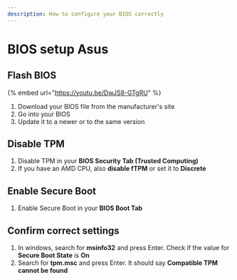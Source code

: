 ```yaml
---
description: How to configure your BIOS correctly
---
```


# BIOS setup Asus

## Flash BIOS

{% embed url="https://youtu.be/DwJS8-GTgRU" %}

1. Download your BIOS file from the manufacturer's site
2. Go into your BIOS
3. Update it to a newer or to the same version

## Disable TPM

1. Disable TPM in your **BIOS Security Tab (Trusted Computing)**
2. If you have an AMD CPU, also **disable fTPM** or set it to **Discrete**

## Enable Secure Boot

1. Enable Secure Boot in your **BIOS Boot Tab**

## Confirm correct settings

1. In windows, search for **msinfo32** and press Enter. Check if the value for **Secure Boot State** is **On**
2. Search for **tpm.msc** and press Enter. It should say **Compatible TPM cannot be found**
